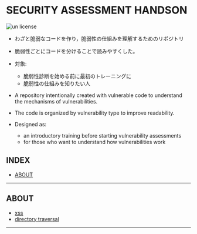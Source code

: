 # SECURITY ASSESSMENT HANDSON

![un license](https://img.shields.io/github/license/RyosukeDTomita/security-assessment-handson)

- わざと脆弱なコードを作り，脆弱性の仕組みを理解するためのリポジトリ
- 脆弱性ごとにコードを分けることで読みやすくした。
- 対象:
  - 脆弱性診断を始める前に最初のトレーニングに
  - 脆弱性の仕組みを知りたい人

- A repository intentionally created with vulnerable code to understand the mechanisms of vulnerabilities.
- The code is organized by vulnerability type to improve readability.
- Designed as:
  - an introductory training before starting vulnerability assessments
  - for those who want to understand how vulnerabilities work

## INDEX

- [ABOUT](#about)

---

## ABOUT

- [xss](./xss/)
- [directory traversal](./directory_traversal/)

---

